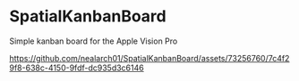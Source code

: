 # SpatialKanbanBoard
Simple kanban board for the Apple Vision Pro

https://github.com/nealarch01/SpatialKanbanBoard/assets/73256760/7c4f29f8-638c-4150-9fdf-dc935d3c6146

